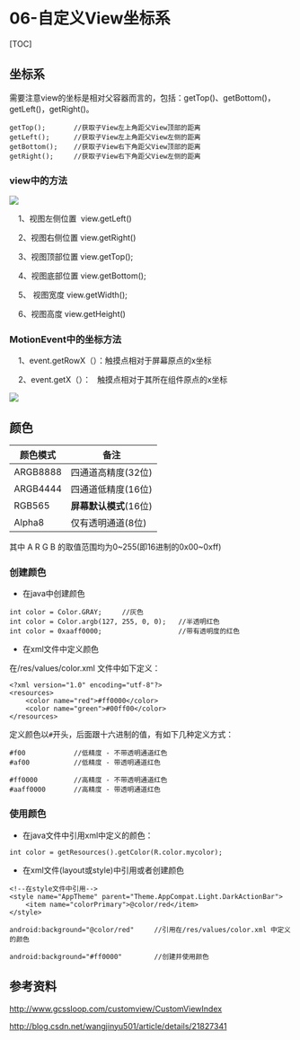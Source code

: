 # 06-自定义View坐标系

[TOC]

## 坐标系

​	需要注意view的坐标是相对父容器而言的，包括：getTop()、getBottom()，getLeft()，getRight()。

```
getTop();       //获取子View左上角距父View顶部的距离
getLeft();      //获取子View左上角距父View左侧的距离
getBottom();    //获取子View右下角距父View顶部的距离
getRight();     //获取子View右下角距父View左侧的距离
```

### view中的方法

![](http://oaxelf1sk.bkt.clouddn.com/201403222133522652017322003.png)

    1、视图左侧位置  view.getLeft()

    2、视图右侧位置 view.getRight()

    3、视图顶部位置 view.getTop();

    4、视图底部位置 view.getBottom();

    5、 视图宽度 view.getWidth();

    6、视图高度 view.getHeight()

### MotionEvent中的坐标方法

    1、event.getRowX（）：触摸点相对于屏幕原点的x坐标

    2、event.getX（）：   触摸点相对于其所在组件原点的x坐标

![](http://oaxelf1sk.bkt.clouddn.com/201403222134122652017322006.gif)

## 颜色

| 颜色模式     | 备注              |
| -------- | --------------- |
| ARGB8888 | 四通道高精度(32位)     |
| ARGB4444 | 四通道低精度(16位)     |
| RGB565   | **屏幕默认模式**(16位) |
| Alpha8   | 仅有透明通道(8位)      |

其中 A R G B 的取值范围均为0~255(即16进制的0x00~0xff)

### 创建颜色

- 在java中创建颜色

```
int color = Color.GRAY;     //灰色
int color = Color.argb(127, 255, 0, 0);   //半透明红色
int color = 0xaaff0000;                   //带有透明度的红色
```

- 在xml文件中定义颜色


在/res/values/color.xml 文件中如下定义：

```
<?xml version="1.0" encoding="utf-8"?>
<resources>
    <color name="red">#ff0000</color>
    <color name="green">#00ff00</color>
</resources>
```

定义颜色以`#`开头，后面跟十六进制的值，有如下几种定义方式：

```
#f00            //低精度 - 不带透明通道红色
#af00           //低精度 - 带透明通道红色

#ff0000         //高精度 - 不带透明通道红色
#aaff0000       //高精度 - 带透明通道红色
```

### 使用颜色

- 在java文件中引用xml中定义的颜色：

```
int color = getResources().getColor(R.color.mycolor);
```

- 在xml文件(layout或style)中引用或者创建颜色

```
<!--在style文件中引用-->
<style name="AppTheme" parent="Theme.AppCompat.Light.DarkActionBar">
    <item name="colorPrimary">@color/red</item>
</style>

android:background="@color/red"     //引用在/res/values/color.xml 中定义的颜色

android:background="#ff0000"        //创建并使用颜色
```

## 参考资料

http://www.gcssloop.com/customview/CustomViewIndex

http://blog.csdn.net/wangjinyu501/article/details/21827341